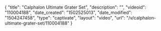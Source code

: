 {
    "title": "Calphalon Ultimate Grater Set",
    "description": "",
    "videoid": "110004188",
    "date_created": "1502525013",
    "date_modified": "1504247458",
    "type": "captivate",
    "layout": "video",
    "url": "\/v\/calphalon-ultimate-grater-set\/110004188"
}